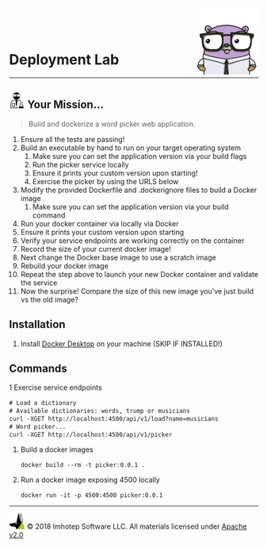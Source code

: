 <img src="../../assets/gophernand.png" align="right" width="128" height="auto"/>

<br/>
<br/>
<br/>


# Deployment Lab

---
## <img src="../../assets/lab.png" width="auto" height="32"/> Your Mission...

> Build and dockerize a word picker web application.

1. Ensure all the tests are passing!
2. Build an executable by hand to run on your target operating system
   1. Make sure you can set the application version via your build flags
   2. Run the picker service locally
   3. Ensure it prints your custom version upon starting!
   4. Exercise the picker by using the URLS below
3. Modify the provided Dockerfile and .dockerignore files to build a Docker image
   1. Make sure you can set the application version via your build command
4. Run your docker container via locally via Docker
5. Ensure it prints your custom version upon starting
6. Verify your service endpoints are working correctly on the container
7. Record the size of your current docker image!
8. Next change the Docker base image to use a scratch image
9. Rebuild your docker image
10. Repeat the step above to launch your new Docker container and validate the
    service
11. Now the surprise!
    Compare the size of this new image you've just build vs the old image?


## Installation

1. Install [Docker Desktop](https://www.docker.com/products/docker-desktop) on your machine (SKIP IF INSTALLED!)

## Commands

1 Exercise service endpoints

   ```shell
   # Load a dictionary
   # Available dictionaries: words, trump or musicians
   curl -XGET http://localhost:4500/api/v1/load?name=musicians
   # Word picker...
   curl -XGET http://localhost:4500/api/v1/picker
   ```

1. Build a docker images

   ```shell
   docker build --rm -t picker:0.0.1 .
   ```

1. Run a docker image exposing 4500 locally

   ```shell
   docker run -it -p 4500:4500 picker:0.0.1
   ```

---
<img src="../../assets/imhotep_logo.png" width="32" height="auto"/> © 2018 Imhotep Software LLC.
All materials licensed under [Apache v2.0](http://www.apache.org/licenses/LICENSE-2.0)